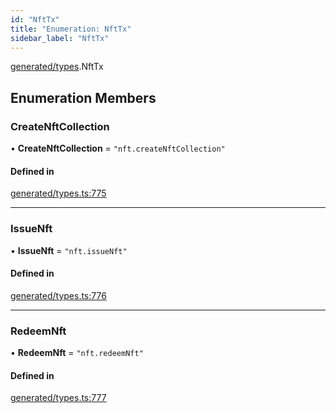 ```yaml
---
id: "NftTx"
title: "Enumeration: NftTx"
sidebar_label: "NftTx"
---
```


[generated/types](../../../../modules/Generated/Types/Types.md).NftTx

## Enumeration Members

### CreateNftCollection

• **CreateNftCollection** = ``"nft.createNftCollection"``

#### Defined in

[generated/types.ts:775](https://github.com/PolymeshAssociation/polymesh-sdk/blob/b6f9fb883/src/generated/types.ts#L775)

___

### IssueNft

• **IssueNft** = ``"nft.issueNft"``

#### Defined in

[generated/types.ts:776](https://github.com/PolymeshAssociation/polymesh-sdk/blob/b6f9fb883/src/generated/types.ts#L776)

___

### RedeemNft

• **RedeemNft** = ``"nft.redeemNft"``

#### Defined in

[generated/types.ts:777](https://github.com/PolymeshAssociation/polymesh-sdk/blob/b6f9fb883/src/generated/types.ts#L777)
